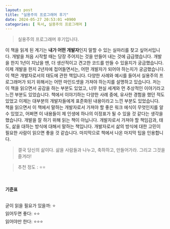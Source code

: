 ```yaml
---
layout: post
title: "실용주의 프로그래머 후기"
date: 2024-05-27 20:53:01 +0900
categories: [ 독서, 실용주의 프로그래머 ]
---
```


> 실용주의 프로그래머 후기입니다.

이 책을 읽게 된 계기는 **내가 어떤 개발자**인지 말할 수 있는 실마리를 찾고 싶어서입니다. 개발을 처음 시작할 때는 당장 주어지는 것을 만들어 내는 것에 급급했습니다. 개발을
한지 1년이 지났을 땐, 더 생산적이고 견고한 코드를 만들 수 있을지가 궁금했습니다. 이제 개발을 한지 2년차에 접어들면서는, 어떤 개발자가 되어야 하는지가 궁금했습니다.
<br><span>
이 책은 개발자로서의 태도에 관한 책입니다. 다양한 사례와 예시를 들어서 실용주의 프로그래머가 되기 위해서는 어떤 마인드셋을 가져야 하는지를 설명하고 있습니다. 저는 이 책을
읽으면서 공감을 하는 부분도 있었고, 너무 현실 세계와 먼 추상적인 이야기라고 느낀 부분도 있었습니다. 책에서 이야기하는
다양한 사례 중에, 유사한 경험을 했던 적도 있었고 이제는 대부분의 개발자들에게 표준화된 내용이라고 느낀 부분도 있었습니다.
<br><span>
책을 읽으면서 이 책에서 말하는 개발자로서 가져야 할 좋은 워크 에식이 무엇인지를 알 수 있었고, 어쩌면 이 내용들이 제 인생에 하나의 이정표가 될 수 있을 것 같다는 생각을
했습니다. 개발을 잘 하기 위해 읽는 책이 아닙니다. 개발자로서 가져야 할 책임감과, 태도, 삶을 대하는 방식에 대해서 말하는 책입니다. 개발자로서 삶의 방식에 대한 고민이 필요한
사람이 읽으면 좋을 것 같습니다. 마지막으로 책에서 나온 마지막 팁을 인용합니다.

> 결국 당신의 삶이다. 삶을 사람들과 나누고, 축하하고, 만들어가라. 그리고 그것을 즐겨라!

> 추천 정도 : ⭐️⭐️

<br><span>

**기준표**

<br><span>
굳이 읽을 필요가 있을까: ⭐
<br><span>
읽어두면 좋다: ⭐️⭐️
<br><span>
읽어야만 한다: ⭐️⭐️⭐️
